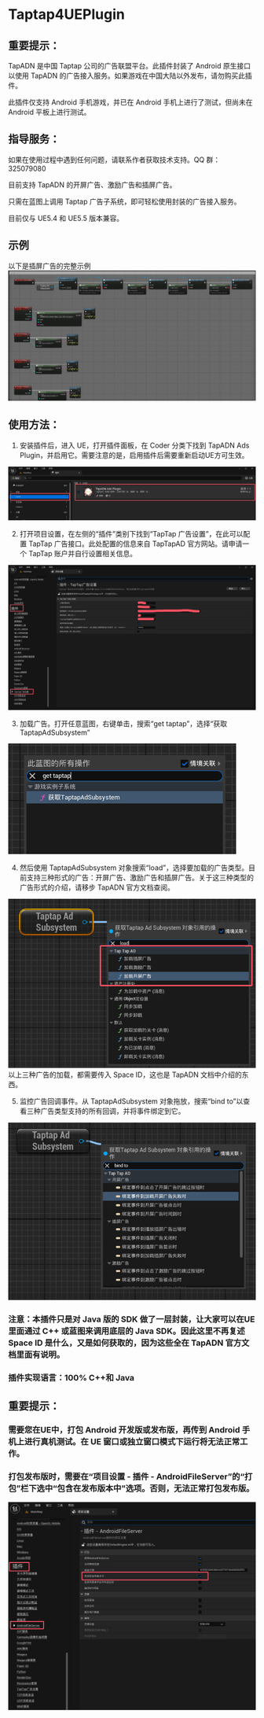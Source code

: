 # Taptap4UEPlugin
## 重要提示：

TapADN 是中国 Taptap 公司的广告联盟平台。此插件封装了 Android 原生接口以使用 TapADN 的广告接入服务。如果游戏在中国大陆以外发布，请勿购买此插件。

此插件仅支持 Android 手机游戏，并已在 Android 手机上进行了测试，但尚未在 Android 平板上进行测试。

## 指导服务：

如果在使用过程中遇到任何问题，请联系作者获取技术支持。QQ 群：325079080

目前支持 TapADN 的开屏广告、激励广告和插屏广告。

只需在蓝图上调用 Taptap 广告子系统，即可轻松使用封装的广告接入服务。

目前仅与 UE5.4 和 UE5.5 版本兼容。

## 示例
以下是插屏广告的完整示例
<img src="eg.png"/>

## 使用方法：

1. 安装插件后，进入 UE，打开插件面板，在 Coder 分类下找到 TapADN Ads Plugin，并启用它。需要注意的是，启用插件后需要重新启动UE方可生效。
<img src="plugin.png"/>

2. 打开项目设置，在左侧的“插件”类别下找到“TapTap 广告设置”，在此可以配置 TapTap 广告接口。此处配置的信息来自 TapTapAD 官方网站。请申请一个 TapTap 账户并自行设置相关信息。
<img src="settings.png" />

3. 加载广告。打开任意蓝图，右键单击，搜索“get taptap”，选择“获取 TaptapAdSubsystem”
<img src="gettaptap.png" />

4. 然后使用 TaptapAdSubsystem 对象搜索“load”，选择要加载的广告类型。目前支持三种形式的广告：开屏广告、激励广告和插屏广告。关于这三种类型的广告形式的介绍，请移步 TapADN 官方文档查阅。
<img src="load.png" />
以上三种广告的加载，都需要传入 Space ID，这也是 TapADN 文档中介绍的东西。


5. 监控广告回调事件。从 TaptapAdSubsystem 对象拖放，搜索“bind to”以查看三种广告类型支持的所有回调，并将事件绑定到它。
<img src="bindto.png"/>

### 注意：本插件只是对 Java 版的 SDK 做了一层封装，让大家可以在UE里面通过 C++ 或蓝图来调用底层的 Java SDK。因此这里不再复述 Space ID 是什么，又是如何获取的，因为这些全在 TapADN 官方文档里面有说明。

### 插件实现语言：100% C++和 Java

## 重要提示：

### 需要您在UE中，打包 Android 开发版或发布版，再传到 Android 手机上进行真机测试。在 UE 窗口或独立窗口模式下运行将无法正常工作。

### 打包发布版时，需要在“项目设置 - 插件 - AndroidFileServer”的“打包”栏下选中“包含在发布版本中”选项。否则，无法正常打包发布版。
<img src="android_file_server.png" />

